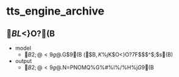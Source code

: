 # tts_engine_archive

## $BL$<}O?(B
- model
    - $B2;@<9g@.%b%G%kJ]B8MQ%G%#%l%/%H%j$G$9(B
      ($B$,K\%j%]%8%H%j$K$O<}O?$7$F$$$^$;$s(B)
- output
    - $B2;@<9g@.%b%G%k$N=PNOMQ%G%#%l%/%H%j$G$9(B
